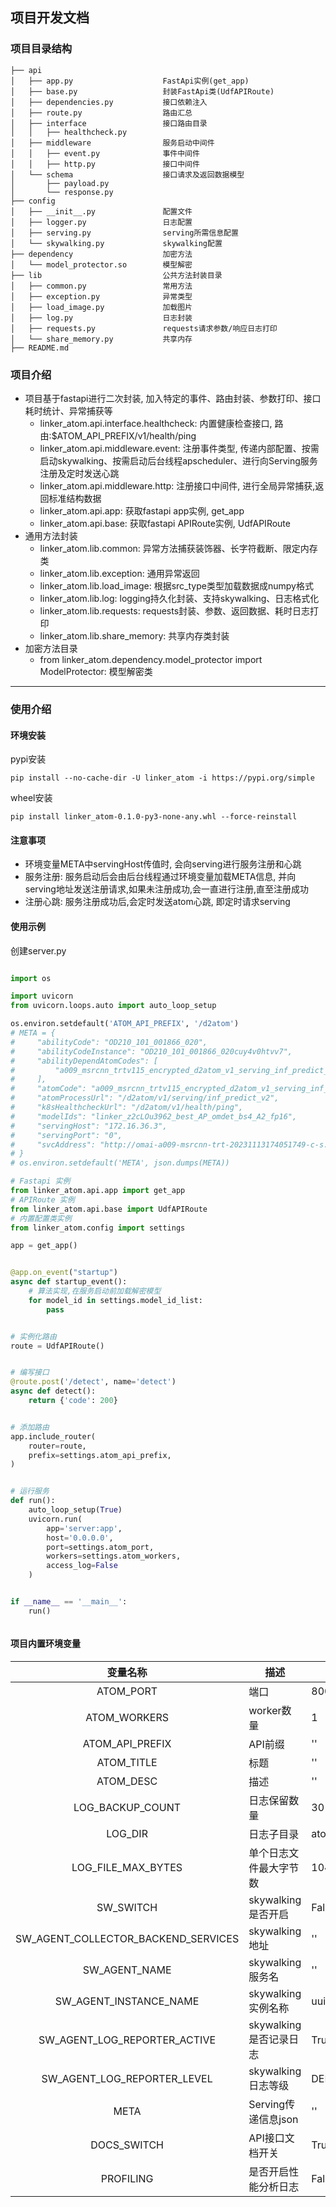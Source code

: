## 项目开发文档

### 项目目录结构

```
├── api
│   ├── app.py                    FastApi实例(get_app)
│   ├── base.py                   封装FastApi类(UdfAPIRoute)
│   ├── dependencies.py           接口依赖注入
│   ├── route.py                  路由汇总
│   ├── interface                 接口路由目录
│   │   ├── healthcheck.py
│   ├── middleware                服务启动中间件
│   │   ├── event.py              事件中间件
│   │   ├── http.py               接口中间件
│   └── schema                    接口请求及返回数据模型
│       ├── payload.py
│       └── response.py
├── config                        
│   ├── __init__.py               配置文件
│   ├── logger.py                 日志配置
│   ├── serving.py                serving所需信息配置
│   └── skywalking.py             skywalking配置
├── dependency                    加密方法
│   └── model_protector.so        模型解密
├── lib                           公共方法封装目录
│   ├── common.py                 常用方法
│   ├── exception.py              异常类型
│   ├── load_image.py             加载图片
│   ├── log.py                    日志封装
│   ├── requests.py               requests请求参数/响应日志打印
│   └── share_memory.py           共享内存
├── README.md
```

### 项目介绍

- 项目基于fastapi进行二次封装, 加入特定的事件、路由封装、参数打印、接口耗时统计、异常捕获等
    - linker_atom.api.interface.healthcheck: 内置健康检查接口, 路由:$ATOM_API_PREFIX/v1/health/ping
    - linker_atom.api.middleware.event: 注册事件类型, 传递内部配置、按需启动skywalking、按需启动后台线程apscheduler、进行向Serving服务注册及定时发送心跳
    - linker_atom.api.middleware.http: 注册接口中间件, 进行全局异常捕获,返回标准结构数据
    - linker_atom.api.app: 获取fastapi app实例, get_app
    - linker_atom.api.base: 获取fastapi APIRoute实例, UdfAPIRoute
- 通用方法封装
    - linker_atom.lib.common: 异常方法捕获装饰器、长字符截断、限定内存类
    - linker_atom.lib.exception: 通用异常返回
    - linker_atom.lib.load_image: 根据src_type类型加载数据成numpy格式
    - linker_atom.lib.log: logging持久化封装、支持skywalking、日志格式化
    - linker_atom.lib.requests: requests封装、参数、返回数据、耗时日志打印
    - linker_atom.lib.share_memory: 共享内存类封装
- 加密方法目录
    - from linker_atom.dependency.model_protector import ModelProtector: 模型解密类

---

### 使用介绍

#### 环境安装

pypi安装

```shell
pip install --no-cache-dir -U linker_atom -i https://pypi.org/simple 
```

wheel安装

```shell
pip install linker_atom-0.1.0-py3-none-any.whl --force-reinstall
```

#### 注意事项

- 环境变量META中servingHost传值时, 会向serving进行服务注册和心跳
- 服务注册: 服务启动后会由后台线程通过环境变量加载META信息, 并向serving地址发送注册请求,如果未注册成功,会一直进行注册,直至注册成功
- 注册心跳: 服务注册成功后,会定时发送atom心跳, 即定时请求serving

#### 使用示例

创建server.py

```python

import os

import uvicorn
from uvicorn.loops.auto import auto_loop_setup

os.environ.setdefault('ATOM_API_PREFIX', '/d2atom')
# META = {
#     "abilityCode": "OD210_101_001866_020",
#     "abilityCodeInstance": "OD210_101_001866_020cuy4v0htvv7",
#     "abilityDependAtomCodes": [
#         "a009_msrcnn_trtv115_encrypted_d2atom_v1_serving_inf_predict_v2Om_O_V2_XXS_1"
#     ],
#     "atomCode": "a009_msrcnn_trtv115_encrypted_d2atom_v1_serving_inf_predict_v2Om_O_V2_XXS_1",
#     "atomProcessUrl": "/d2atom/v1/serving/inf_predict_v2",
#     "k8sHealthcheckUrl": "/d2atom/v1/health/ping",
#     "modelIds": "linker_z2cLOu3962_best_AP_omdet_bs4_A2_fp16",
#     "servingHost": "172.16.36.3",
#     "servingPort": "0",
#     "svcAddress": "http://omai-a009-msrcnn-trt-20231113174051749-c-s.ai:8000"
# }
# os.environ.setdefault('META', json.dumps(META))

# Fastapi 实例
from linker_atom.api.app import get_app
# APIRoute 实例
from linker_atom.api.base import UdfAPIRoute
# 内置配置类实例
from linker_atom.config import settings

app = get_app()


@app.on_event("startup")
async def startup_event():
    # 算法实现,在服务启动前加载解密模型
    for model_id in settings.model_id_list:
        pass


# 实例化路由
route = UdfAPIRoute()


# 编写接口
@route.post('/detect', name='detect')
async def detect():
    return {'code': 200}


# 添加路由
app.include_router(
    router=route,
    prefix=settings.atom_api_prefix,
)


# 运行服务
def run():
    auto_loop_setup(True)
    uvicorn.run(
        app='server:app',
        host='0.0.0.0',
        port=settings.atom_port,
        workers=settings.atom_workers,
        access_log=False
    )


if __name__ == '__main__':
    run()



```

#### 项目内置环境变量

|                变量名称                 | 描述               | 默认值             |
|:-----------------------------------:|------------------|-----------------|
|              ATOM_PORT              | 端口               | 8000            |
|            ATOM_WORKERS             | worker数量         | 1               |
|           ATOM_API_PREFIX           | API前缀            | ''              |
|             ATOM_TITLE              | 标题               | ''              |
|              ATOM_DESC              | 描述               | ''              |
|          LOG_BACKUP_COUNT           | 日志保留数量           | 30              |
|               LOG_DIR               | 日志子目录            | atom            |
|         LOG_FILE_MAX_BYTES          | 单个日志文件最大字节数      | 104857600(100M) |
|              SW_SWITCH              | skywalking是否开启   | False           |
| SW_AGENT_COLLECTOR_BACKEND_SERVICES | skywalking地址     | ''              |
|            SW_AGENT_NAME            | skywalking服务名    | ''              |
|       SW_AGENT_INSTANCE_NAME        | skywalking实例名称   | uuid            |
|    SW_AGENT_LOG_REPORTER_ACTIVE     | skywalking是否记录日志 | True            |
|     SW_AGENT_LOG_REPORTER_LEVEL     | skywalking日志等级   | DEBUG           |
|                META                 | Serving传递信息json  | ''              |
|             DOCS_SWITCH             | API接口文档开关        | True            |
|             PROFILING               | 是否开启性能分析日志    | False            |
